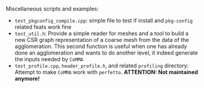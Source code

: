 Miscellaneous scripts and examples:
* `test_pkgconfig_compile.cpp`: simple file to test if install and `pkg-config` related feats work fine
* `test_util.h`: Provide a simple reader for meshes and a tool to build a new CSR graph representation of a coarse mesh from the data of the agglomeration. This second function is useful when one has already done an agglomeration and wants to do another level, it indeed generate the inputs needed by `CoMMA`
* `test_profile.cpp`, `header_profile.h`, and related `profiling` directory: Attempt to make `CoMMA` work with `perfetto`. **ATTENTION: Not maintained anymore!**
